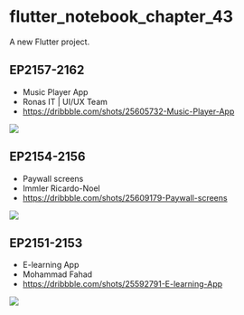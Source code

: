 # flutter_notebook_chapter_43

A new Flutter project.

## EP2157-2162

- Music Player App
- Ronas IT | UI/UX Team
- https://dribbble.com/shots/25605732-Music-Player-App

<img src="https://cdn.dribbble.com/userupload/24330976/file/original-5f8ff68a99005f4d997b080c033959b5.png?resize=2400x1800&vertical=center"/>


## EP2154-2156

- Paywall screens
- Immler Ricardo-Noel
- https://dribbble.com/shots/25609179-Paywall-screens

<img src="https://cdn.dribbble.com/userupload/24534908/file/original-3735c81c1b16fdc4127385a9d237ddb8.png?resize=1905x1429&vertical=center"/>

## EP2151-2153

- E-learning App
- Mohammad Fahad
- https://dribbble.com/shots/25592791-E-learning-App

<img src="https://cdn.dribbble.com/userupload/21858416/file/original-af0054f85d6b3a83fd1b348b82b23a03.jpg?resize=1905x1429&vertical=center"/>
